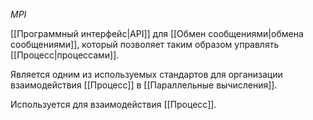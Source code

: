 *MPI*

[[Программный интерфейс|API]] для [[Обмен сообщениями|обмена сообщениями]], который позволяет таким образом управлять [[Процесс|процессами]]. 

Является одним из используемых стандартов для организации взаимодействия [[Процесс]] в [[Параллельные вычисления]].

Используется для взаимодействия [[Процесс]].